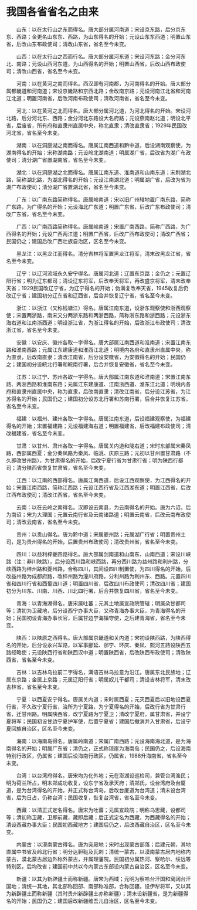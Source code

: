 # 我国各省省名之由来  

&emsp;&emsp;山东：以在太行山之东而得名。唐大部分属河南道；宋设京东路，后分京东东、西路；金更名山东东、西路，为山东得名的开始；元设山东东西道；明置山东省，后改山东布政使司；清改山东省，省名至今未变。  

&emsp;&emsp;山西：以在太行山之西而行名。唐大部分属河东道；宋设河东路；金分河东北、南路；元设山西河东道，为山西得名的开始；明置山西省，后改山西布政使司；清改山西省，省名至今未变。  

&emsp;&emsp;河南：以在黄河之南而得名。西汉即有河南郡，为河南得名的开始。唐大部分属都畿道和河南道；宋设京畿路和京西北路；金改南京路；元设河南江北省和河南江北道；明置河南省，后改河南布政使司；清改河南省，省名至今未变。  

&emsp;&emsp;河北：以在黄河之北而得名。唐大部分属河北道，为河北得名的开始。宋设河北路，后分河北东、西路；金分河北东路设大名府路；元设燕南赵北道；明设北平省，后废省，所有府和直隶州直属中央，称北直隶；清改直隶省；1929年民国改河北省，省名至今未变。  

&emsp;&emsp;湖南：以在洞庭湖之南而得名。唐属江南西道和黔中道，后设湖南观察使，为湖南得名的开始；宋称湖南路；元设岭北湖南道；明属湖广省，后改省为湖广布政使司；清分湖广省置湖南省，省名至今未变。  

&emsp;&emsp;湖北：以在洞庭湖之北而得名。唐属江南东道、淮南道和山南东道；宋荆湖北路，简称湖北路，为湖北得名的开始；元设江南湖北道；明属湖广省，后改为省为湖广布政使司；清分湖广省置湖北省，省名至今未变。  

&emsp;&emsp;广东：以广南东路简称得名。唐属岭南道；宋以旧广州辖地置广南东路，简称广东路，为广得名的开始；元设海北广东道；明置广东省，后改广东布政使司；清改广东省，省名至今未变。  

&emsp;&emsp;广西：以广南西路简称得名。唐属岭南道；宋置广南西路，简称广西路，为广西得名的开始；元设广西两江道；明置广西省，后改广西布政使司；清改广西省；民国仍之；建国后改广西壮族自治区，区名至今未变。  

&emsp;&emsp;黑龙江：以黑龙江而得名。清分吉林将军置黑龙江将军，清末改黑龙江省，省名至今未变。  

&emsp;&emsp;辽宁：以辽河流域永久安宁得名。唐属河北道；辽置东京路；金仍之；元置辽阳行省；明为辽东都司；清设辽东将军，后改奉天将军，再改盛京将军，清末改奉天省；1929民国改辽宁省，为辽宁得名的开始；伪满复改奉天省，1945收复后仍改辽宁省；建国初分辽东省和辽西省，后合并恢复辽宁省，省名至今未变。  

&emsp;&emsp;浙江：以浙江（又称钱塘江）得名。唐属江南东道，设浙东观察使和浙西观察使；宋置两浙路，南宋又分两浙东路和两浙西路，简称浙东路和浙西路；元设浙东海右道和江南浙西道；明设浙江省，为浙江得名的开始，后改浙江布政使司；清改浙江省，省名至今未变。  

&emsp;&emsp;安徽：以安庆、徽州各取一字得名。唐大部属江南西道和淮南道；宋置江南东路和淮南西路；元属江东建康道和淮西江北道；明境内各府和直隶州直属中央，称为直隶，后改南直隶；清改江南省，后分设安徽省，为安徽得名的开始；民国仍之；建国初分设皖北行署和皖南行署，后合并恢复安徽省，省名至今未变。  

&emsp;&emsp;江苏：以江宁、苏州各取一字得名。唐大部属江南东道和淮南道；宋置江南东路、两浙西路和淮南东路；元属江东建康道、江南浙西道、淮东江北道；明境内各府和直隶州直属中央，称为直隶，后改南直隶；清改江南省，后分设江苏省，为江苏得名的开始；民国仍之；建国初分设苏北行署和苏南行署，后合并恢复江苏省，省名至今未变。  

&emsp;&emsp;福建：以福州、建州各取一字得名。唐属江南东道，后设福建观察使，为福建得名的开始；宋置福建路；元设福建海右道；明置福建省，后改福建布政使司；清改福建省，省名至今未变。  

&emsp;&emsp;甘肃：以甘州、肃州各取一字得名。唐属关内道和陇右道；宋时东部属宋秦凤路，西部属西夏；金分秦凤路为秦凤、临洮、庆原三路；元初以甘州置甘肃路（不久即改甘州路），为甘肃得名的开始，后改宁夏行省为甘肃行省；明为陕西行都司；清分陕西省恢复甘肃省，省名至今未变。  

&emsp;&emsp;江西：以江南的西部得名。唐属江南西道，后设江西观察使，为江西得名的开始；宋置江南西路，简称江西路；元设江西行省及江西湖东道；明置江西省，后改江西布政使司；清改江西省，省名至今未变。  

&emsp;&emsp;云南：以在云岭之南得名。汉即设云南县，为云南得名的开始。唐为六诏，后为南诏；宋为大理国；元置云南行省及云南诸路道；明置云南省，后改云南布政使司；清改云南省，省名至今未变。  

&emsp;&emsp;贵州：以贵山得名。唐为黔中道；宋属夔州路；元属湖广行省；明置贵州土司，是为贵州得名的开始，后置贵州布政使司；清改贵州省，省名至今未变。  

&emsp;&emsp;四川：以益利梓夔四路得名。唐大部属剑南道和山南东、山南西道；宋设川峡路（注：非川陕路），后分设西川路和峡西路，再分西川路为益州路和利州路，分峡西路为梓州路和夔州路，合称四川，其间设四川制置使，为四川得名的开始，后改益州路为成都府路，改梓州路为潼川府路，分利州路为利州东、西路。元置四川省和四川行省和西蜀四川道；明置四川省，后改四川布政使司；清改四川省；建国初分为川东、川南、川西、川北四行署，后合并恢复四川省，省名至今未变。  

&emsp;&emsp;青海：以青海湖得名。唐宋属吐蕃；元其土地属宣政院管辖；明属朵甘都司等；清初为卫藏地，后分设西宁办事大臣，又称青海办事大臣，为青海得名的开始；民国初设青海办事长官，后属甘边宁海镇守使，之后建青海省，省名至今未变。  

&emsp;&emsp;陕西：以陕原之西得名。唐大部属京畿道和关内道；宋初设陕西路，为陕西得名的开始，后分设永兴军路，以军事鄜延、邠宁、环庆、秦凤、熙河五路设陕西五路经略使；元设陕西行省和陕西汉中道；明置陕西省，后改陕西布政使司；清改陕西省，省名至今未变。  

&emsp;&emsp;吉林：以吉林乌拉前二字得名，满语吉林乌拉意为沿江。唐属东北民族地；辽属东京路；金属上京路；元属辽阳行省；明属奴儿干都司；清设吉林将军，清末改吉林省，省名至今未变。  

&emsp;&emsp;宁夏：以西夏安宁得名。唐属关内道；宋时属西夏；元灭西夏后以旧地设西夏行省，不久改宁夏行省，治所为宁夏路，为宁夏得名的开始，后改行省为甘肃行省，迁甘州路。明属陕西省，改宁夏路为宁夏卫；清改宁夏府，属甘肃省，并设宁夏将军；民国初设甘边宁夏护军使，后置宁夏省；建国后撤消并入甘肃省，后设宁夏回族自治区，区名至今未变。  

&emsp;&emsp;海南：以海南岛得名。唐属岭南道；宋属广南西路；元设海南海北道，是为海南得名的开始；明属广东省；清仍之，正式称琼崖为海南岛；民国仍之，后设海南特别行政区，仍属省；建国后设海南行政区，仍属省，1988升海南省，省名至今未变。  

&emsp;&emsp;台湾：以台湾府得名。唐宋均为化外地；元在澎湖设巡检司，兼管台湾渔民；明为荷兰所占，明末郑成功收复，设东宁省及承天府；清郑氏，设台湾府及台厦道，是为台湾得名的开始，并正式称台湾岛，后改台厦道为台湾道；清末设台湾省，后为日占，仍称台湾；民国收复，恢复台湾省，省名至今未变。  

&emsp;&emsp;西藏：以清正式定名得名。唐宋为吐蕃；元属宣政院；明称乌思藏，设都司等；清初称卫藏，卫即前藏，藏即后藏；后正式定名为西藏，为西藏得名的开始；清设西藏办事大臣；民国初西藏地方；建国后仍之，后改西藏自治区，区名至今未变。  

&emsp;&emsp;内蒙古：以漠南蒙古得名。唐为突厥地；宋时出现蒙古部落；后建元朝，其地直属中书省及岭北行省；明分达靼鞑及瓦剌；清统一蒙古，以漠南蒙古居内地称内蒙古，漠北蒙古居边外称外蒙古，并属理藩院。民国初分属热河、察哈尔、绥远等特别区，后均改省；建国前中共以今内蒙古东部设内蒙古自治区，区名至今未变。  

&emsp;&emsp;新疆：以其为新辟疆土而称新疆。唐宋为西域；元明为察哈台汗国和窝阔台汗国地；清统一其地，其北部称回部、南部称准部，合称回疆，设伊犁将军，又以其为新辟疆土而称新疆（其时贵州新辟疆土亦称新疆）；清未设新疆省，是为新疆得名的开始；民国仍之；建国后改新疆维吾儿自治区，区名至今未变。 